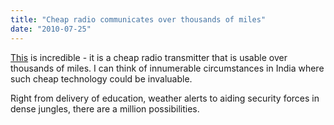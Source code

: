 ```yaml
---
title: "Cheap radio communicates over thousands of miles"
date: "2010-07-25"
---
```


[This](http://www.nycresistor.com/2010/06/26/crossing-the-pond-with-100-milliwatts/) is incredible - it is a cheap radio transmitter that is usable over thousands of miles. I can think of innumerable circumstances in India where such cheap technology could be invaluable.

Right from delivery of education, weather alerts to aiding security forces in dense jungles, there are a million possibilities.

